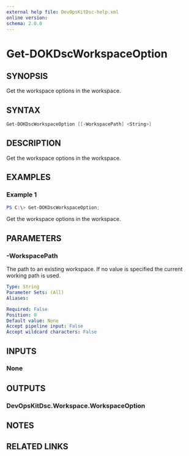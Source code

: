 ```yaml
---
external help file: DevOpsKitDsc-help.xml
online version: 
schema: 2.0.0
---
```


# Get-DOKDscWorkspaceOption

## SYNOPSIS

Get the workspace options in the workspace.

## SYNTAX

```powershell
Get-DOKDscWorkspaceOption [[-WorkspacePath] <String>]
```

## DESCRIPTION

Get the workspace options in the workspace.

## EXAMPLES

### Example 1

```powershell
PS C:\> Get-DOKDscWorkspaceOption;
```

Get the workspace options in the workspace.

## PARAMETERS

### -WorkspacePath

The path to an existing workspace. If no value is specified the current working path is used.

```yaml
Type: String
Parameter Sets: (All)
Aliases: 

Required: False
Position: 0
Default value: None
Accept pipeline input: False
Accept wildcard characters: False
```

## INPUTS

### None


## OUTPUTS

### DevOpsKitDsc.Workspace.WorkspaceOption


## NOTES

## RELATED LINKS
